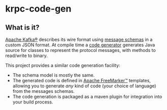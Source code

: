 # krpc-code-gen

## What is it?

[Apache Kafka®][ak] describes its wire format using [message schemas][schemas] in a custom JSON format.
At compile time a [code generator][kafka_generator] generates Java source for classes to represent the protocol
messages, with methods to read/write to binary.

This project provides a similar code generation facility:

* The schema model is mostly the same.
* The generated code is defined in [Apache FreeMarker™][fm] templates, allowing you to generate _any_ kind of code (your
  choice of language) from the messages schemas.
* The code generation is packaged as a maven plugin for integration into your build process.

[ak]: https://kafka.apache.org

[fm]: https://freemarker.apache.org/

[schemas]: https://github.com/apache/kafka/tree/trunk/clients/src/main/resources/common/message

[kafka_generator]: https://github.com/apache/kafka/tree/trunk/generator/src/main/java/org/apache/kafka/message

